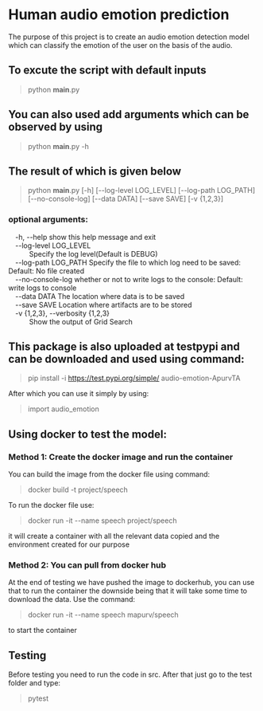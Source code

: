 # Human audio emotion prediction
The purpose of this project is to create an audio emotion detection model which can classify the emotion of the user on the basis of the audio.

## To excute the script with default inputs
  > python __main__.py

## You can also used add arguments which can be observed by using
  > python __main__.py -h

## The result of which is given below
  > python __main__.py [-h] [--log-level LOG_LEVEL] [--log-path LOG_PATH] [--no-console-log] [--data DATA] [--save SAVE] [-v {1,2,3}]
  
### optional arguments:  
&ensp;&ensp;-h, --help            show this help message and exit  
&ensp;&ensp;--log-level LOG_LEVEL  
&ensp;&ensp;&ensp;&ensp;&ensp;&ensp;Specify the log level(Default is DEBUG)  
&ensp;&ensp;--log-path LOG_PATH   Specify the file to which log need to be saved: Default: No file created  
&ensp;&ensp;--no-console-log      whether or not to write logs to the console: Default: write logs to console  
&ensp;&ensp;--data DATA           The location where data is to be saved  
&ensp;&ensp;--save SAVE           Location where artifacts are to be stored  
&ensp;&ensp;-v {1,2,3}, --verbosity {1,2,3}  
&ensp;&ensp;&ensp;&ensp;&ensp;&ensp;Show the output of Grid Search  

## This package is also uploaded at testpypi and can be downloaded and used using command:
  > pip install -i https://test.pypi.org/simple/ audio-emotion-ApurvTA

After which you can use it simply by using:
  > import audio_emotion

## Using docker to test the model:

### Method 1: Create the docker image and run the container

You can build the image from the docker file using command:  
  > docker build -t project/speech

To run the docker file use:
  > docker run -it --name speech project/speech


it will create a container with all the relevant data copied and the environment created for
our purpose


### Method 2: You can pull from docker hub

At the end of testing we have pushed the image to dockerhub, you can use that to run the container
the downside being that it will take some time to download the data. Use the command:
  > docker run -it --name speech mapurv/speech


to start the container

## Testing
Before testing you need to run the code in src. After that just go to the test folder and type:
  > pytest


